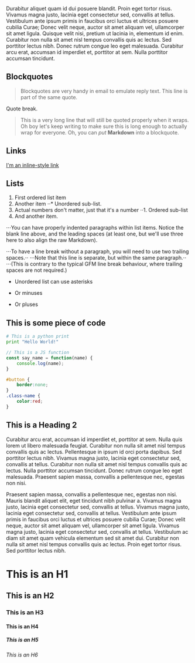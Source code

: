 Durabitur aliquet quam id dui posuere blandit. Proin eget tortor risus. Vivamus magna justo, lacinia eget consectetur sed, convallis at tellus. Vestibulum ante ipsum primis in faucibus orci luctus et ultrices posuere cubilia Curae; Donec velit neque, auctor sit amet aliquam vel, ullamcorper sit amet ligula. Quisque velit nisi, pretium ut lacinia in, elementum id enim. Curabitur non nulla sit amet nisl tempus convallis quis ac lectus. Sed porttitor lectus nibh. Donec rutrum congue leo eget malesuada. Curabitur
arcu erat, accumsan id imperdiet et, porttitor at sem. Nulla porttitor accumsan tincidunt.

## Blockquotes
> Blockquotes are very handy in email to emulate reply text.
> This line is part of the same quote.

Quote break.

> This is a very long line that will still be quoted properly when it wraps. Oh boy let's keep writing to make sure this is long enough to actually wrap for everyone. Oh, you can *put* **Markdown** into a blockquote.

## Links
[I'm an inline-style link](https://www.google.com)

## Lists
1. First ordered list item
2. Another item
⋅⋅* Unordered sub-list.
1. Actual numbers don't matter, just that it's a number
⋅⋅1. Ordered sub-list
4. And another item.

⋅⋅⋅You can have properly indented paragraphs within list items. Notice the blank line above, and the leading spaces (at least one, but we'll use three here to also align the raw Markdown).

⋅⋅⋅To have a line break without a paragraph, you will need to use two trailing spaces.⋅⋅
⋅⋅⋅Note that this line is separate, but within the same paragraph.⋅⋅
⋅⋅⋅(This is contrary to the typical GFM line break behaviour, where trailing spaces are not required.)

* Unordered list can use asterisks
- Or minuses
+ Or pluses


## This is some piece of code

```python
# This is a python print
print "Hello World!"
```

```javascript
// This is a JS function
const say_name = function(name) {
    console.log(name);
}
```

```css
#button {
    border:none;
}
.class-name {
    color:red;
}
```

## This is a Heading 2

Curabitur arcu erat, accumsan id imperdiet et, porttitor at sem. Nulla quis lorem ut libero malesuada feugiat. Curabitur non nulla sit amet nisl tempus convallis quis ac lectus. Pellentesque in ipsum id orci porta dapibus. Sed porttitor lectus nibh. Vivamus magna justo, lacinia eget consectetur sed, convallis at tellus. Curabitur non nulla sit amet nisl tempus convallis quis ac lectus. Nulla porttitor accumsan tincidunt. Donec rutrum congue leo eget malesuada. Praesent sapien massa, convallis a pellentesque nec, egestas non nisi.

Praesent sapien massa, convallis a pellentesque nec, egestas non nisi. Mauris blandit aliquet elit, eget tincidunt nibh pulvinar a. Vivamus magna justo, lacinia eget consectetur sed, convallis at tellus. Vivamus magna justo, lacinia eget consectetur sed, convallis at tellus. Vestibulum ante ipsum primis in faucibus orci luctus et ultrices posuere cubilia Curae; Donec velit neque, auctor sit amet aliquam vel, ullamcorper sit amet ligula. Vivamus magna justo, lacinia eget consectetur sed, convallis at tellus. Vestibulum ac diam sit amet quam vehicula elementum sed sit amet dui. Curabitur non nulla sit amet nisl tempus convallis quis ac lectus. Proin eget tortor risus. Sed porttitor lectus nibh.

# This is an H1
## This is an H2
### This is an H3
#### This is an H4
##### This is an H5
###### This is an H6
